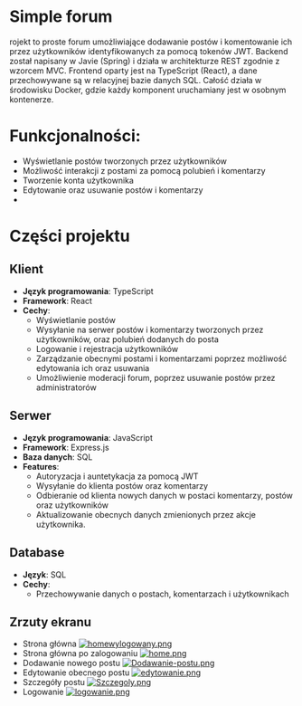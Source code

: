 # Simple forum 

rojekt to proste forum umożliwiające dodawanie postów i komentowanie ich przez użytkowników identyfikowanych za pomocą tokenów JWT. Backend został napisany w Javie (Spring) i działa w architekturze REST zgodnie z wzorcem MVC. Frontend oparty jest na TypeScript (React), a dane przechowywane są w relacyjnej bazie danych SQL. Całość działa w środowisku Docker, gdzie każdy komponent uruchamiany jest w osobnym kontenerze.


# **Funkcjonalności:**
- Wyświetlanie postów tworzonych przez użytkowników
- Możliwość interakcji z postami za pomocą polubień i komentarzy
- Tworzenie konta użytkownika
- Edytowanie oraz usuwanie postów i komentarzy
- 

# Części projektu

## Klient
- **Język programowania**: TypeScript
- **Framework**: React
- **Cechy**:
  - Wyświetlanie postów
  - Wysyłanie na serwer postów i komentarzy tworzonych przez użytkowników, oraz polubień dodanych do posta
  - Logowanie i rejestracja użytkowników
  - Zarządzanie obecnymi postami i komentarzami poprzez możliwość edytowania ich oraz usuwania
  - Umożliwienie moderacji forum, poprzez usuwanie postów przez administratorów

## Serwer
- **Język programowania**: JavaScript
- **Framework**: Express.js
- **Baza danych**: SQL
- **Features**:
  - Autoryzacja i auntetykacja za pomocą JWT
  - Wysyłanie do klienta postów oraz komentarzy
  - Odbieranie od klienta nowych danych w postaci komentarzy, postów oraz użytkowników
  - Aktualizowanie obecnych danych zmienionych przez akcje użytkownika.

## Database
- **Język**: SQL
- **Cechy**:
  - Przechowywanie danych o postach, komentarzach i użytkownikach

## Zrzuty ekranu
- Strona główna
[![homewylogowany.png](https://i.postimg.cc/cLXC1bWG/homewylogowany.png)](https://postimg.cc/bZSp3Ldm)
- Strona główna po zalogowaniu
[![home.png](https://i.postimg.cc/tgJTsNRZ/home.png)](https://postimg.cc/SX0q58Mk)
- Dodawanie nowego postu
[![Dodawanie-postu.png](https://i.postimg.cc/rF2Kf4j3/Dodawanie-postu.png)](https://postimg.cc/w3Fqv7SQ)
- Edytowanie obecnego postu
[![edytowanie.png](https://i.postimg.cc/jSsCbrGh/edytowanie.png)](https://postimg.cc/hf5KLN4J)
- Szczegóły postu
[![Szczegoly.png](https://i.postimg.cc/DzNzL4mC/Szczegoly.png)](https://postimg.cc/XZw30JfF)
- Logowanie
[![logowanie.png](https://i.postimg.cc/WbmtC4f3/logowanie.png)](https://postimg.cc/PPxt8dHs)
